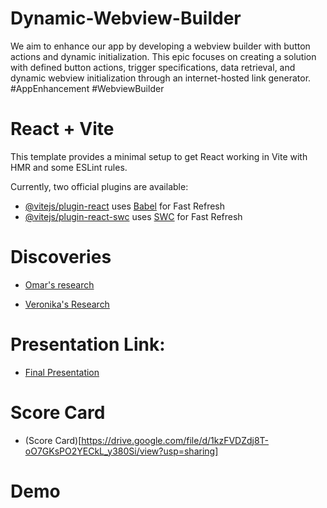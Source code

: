 # Dynamic-Webview-Builder

We aim to enhance our app by developing a webview builder with button actions and dynamic initialization. This epic focuses on creating a solution with defined button actions, trigger specifications, data retrieval, and dynamic webview initialization through an internet-hosted link generator. #AppEnhancement #WebviewBuilder

# React + Vite

This template provides a minimal setup to get React working in Vite with HMR and some ESLint rules.

Currently, two official plugins are available:

- [@vitejs/plugin-react](https://github.com/vitejs/vite-plugin-react/blob/main/packages/plugin-react/README.md) uses [Babel](https://babeljs.io/) for Fast Refresh
- [@vitejs/plugin-react-swc](https://github.com/vitejs/vite-plugin-react-swc) uses [SWC](https://swc.rs/) for Fast Refresh

# Discoveries

- [Omar's research](https://docs.google.com/document/d/1CQCnHHS-Cp3m0M8y1Bd5ORS07yeRLiQHDm6vklPaRX0/edit?usp=sharing)

- [Veronika's Research](https://docs.google.com/document/d/1hHFt-azrgHFuhpfDlNs2Y4N9YtSDK_Gy_C3k-mifvsc/edit?usp=sharing)

# Presentation Link:

- [Final Presentation](https://docs.google.com/presentation/d/1DDM5nTWWSihnYYWUWuMaHjhgauDEaKcOXcLkheMZ47I/edit#slide=id.g4dfce81f19_0_45)

# Score Card

- (Score Card)[https://drive.google.com/file/d/1kzFVDZdj8T-oO7GKsPO2YECkL_y380Si/view?usp=sharing]

# Demo
